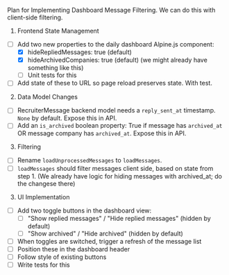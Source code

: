 Plan for Implementing Dashboard Message Filtering.
We can do this with client-side filtering.

1. Frontend State Management

 - [ ] Add two new properties to the daily dashboard Alpine.js component:
    - [x] hideRepliedMessages: true (default)
    - [x] hideArchivedCompanies: true (default) (we might already have
          something like this)
    - [ ] Unit tests for this
 - [ ] Add state of these to URL so page reload preserves state. With test.

2. Data Model Changes
  - [ ] RecruiterMessage backend model needs a `reply_sent_at` timestamp.
        `None` by default. Expose this in API.
  - [ ] Add an `is_archived` boolean property:
        True if message has `archived_at` OR message company has `archived_at`.
        Expose this in API.

3. Filtering

 - [ ] Rename `loadUnprocessedMessages` to `loadMessages`.
 - [ ] `loadMessages` should filter messages client side, based on state from step 1.
       (We already have logic for hiding messages with archived_at; do the
       changese there)

3. UI Implementation

 - [ ] Add two toggle buttons in the dashboard view:
    - [ ] "Show replied messages" / "Hide replied messages" (hidden by default)
    - [ ] "Show archived" / "Hide archived" (hidden by default)
 - [ ] When toggles are switched, trigger a refresh of the message list
 - [ ] Position these in the dashboard header
 - [ ] Follow style of existing buttons
 - [ ] Write tests for this
